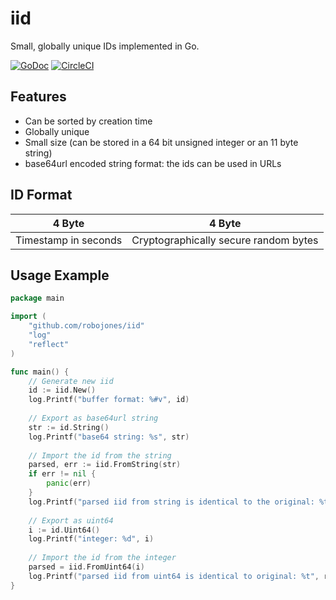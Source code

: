 # iid
Small, globally unique IDs implemented in Go.

[![GoDoc](https://godoc.org/github.com/robojones/iid?status.svg)](https://godoc.org/github.com/robojones/iid)
[![CircleCI](https://circleci.com/gh/robojones/iid/tree/master.svg?style=svg)](https://circleci.com/gh/robojones/iid/tree/master)

## Features

- Can be sorted by creation time
- Globally unique
- Small size (can be stored in a 64 bit unsigned integer or an 11 byte string)
- base64url encoded string format: the ids can be used in URLs

## ID Format

| 4 Byte               | 4 Byte                                |
| -------------------- | ------------------------------------- |
| Timestamp in seconds | Cryptographically secure random bytes |

## Usage Example

```go
package main

import (
	"github.com/robojones/iid"
	"log"
	"reflect"
)

func main() {
	// Generate new iid
	id := iid.New()
	log.Printf("buffer format: %#v", id)
	
	// Export as base64url string
	str := id.String()
	log.Printf("base64 string: %s", str)
	
	// Import the id from the string
	parsed, err := iid.FromString(str)
	if err != nil {
		panic(err)
	}
	log.Printf("parsed iid from string is identical to the original: %t", reflect.DeepEqual(id, parsed))
	
	// Export as uint64
	i := id.Uint64()
	log.Printf("integer: %d", i)
	
	// Import the id from the integer
	parsed = iid.FromUint64(i)
	log.Printf("parsed iid from uint64 is identical to original: %t", reflect.DeepEqual(id, parsed))
}
```
